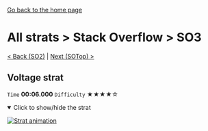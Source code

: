 [Go back to the home page](https://github.com/Doublevil/scbspeedrun)

# All strats > Stack Overflow > SO3

[< Back (SO2)](https://github.com/Doublevil/scbspeedrun/blob/main/levels/all_lvl/SO/SO2.md) | [Next (SOTop) >](https://github.com/Doublevil/scbspeedrun/blob/main/levels/all_lvl/SO/SOTop.md)

## Voltage strat

`Time` **00:06.000** `Difficulty` ★★★★☆
<details open>
  <summary>Click to show/hide the strat</summary>

  [![Strat animation](https://github.com/Doublevil/scbspeedrun/blob/main/media/levels/SO/SO3_VoltageStrat.webp)](https://github.com/Doublevil/scbspeedrun/blob/main/media/levels/SO/SO3_VoltageStrat.mp4?raw=true)
</details>
